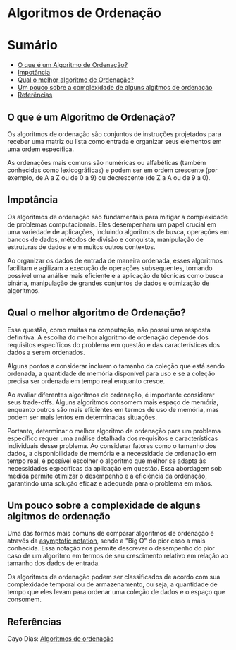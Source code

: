# Algoritmos de Ordenação 

# Sumário

- [O que é um Algoritmo de Ordenação?](#o-que-é-um-algoritmo-de-ordenação)
- [Impotância](#impotância)
- [ Qual o melhor algoritmo de Ordenação?](#qual-o-melhor-algoritmo-de-ordenação)
- [Um pouco sobre a complexidade de alguns algitmos de ordenação](#um-pouco-sobre-a-complexidade-de-alguns-algitmos-de-ordenação)
- [Referências](#referências)

## O que é um Algoritmo de Ordenação?

Os algoritmos de ordenação são conjuntos de instruções projetados para receber uma matriz ou lista como entrada e organizar seus elementos em uma ordem específica.

As ordenações mais comuns são numéricas ou alfabéticas (também conhecidas como lexicográficas) e podem ser em ordem crescente (por exemplo, de A a Z ou de 0 a 9) ou decrescente (de Z a A ou de 9 a 0).

## Impotância

Os algoritmos de ordenação são fundamentais para mitigar a complexidade de problemas computacionais. Eles desempenham um papel crucial em uma variedade de aplicações, incluindo algoritmos de busca, operações em bancos de dados, métodos de divisão e conquista, manipulação de estruturas de dados e em muitos outros contextos.

Ao organizar os dados de entrada de maneira ordenada, esses algoritmos facilitam e agilizam a execução de operações subsequentes, tornando possível uma análise mais eficiente e a aplicação de técnicas como busca binária, manipulação de grandes conjuntos de dados e otimização de algoritmos.

## Qual o melhor algoritmo de Ordenação?

Essa questão, como muitas na computação, não possui uma resposta definitiva. A escolha do melhor algoritmo de ordenação depende dos requisitos específicos do problema em questão e das características dos dados a serem ordenados.

Alguns pontos a considerar incluem o tamanho da coleção que está sendo ordenada, a quantidade de memória disponível para uso e se a coleção precisa ser ordenada em tempo real enquanto cresce.

Ao avaliar diferentes algoritmos de ordenação, é importante considerar seus trade-offs. Alguns algoritmos consomem mais espaço de memória, enquanto outros são mais eficientes em termos de uso de memória, mas podem ser mais lentos em determinadas situações.

Portanto, determinar o melhor algoritmo de ordenação para um problema específico requer uma análise detalhada dos requisitos e características individuais desse problema. Ao considerar fatores como o tamanho dos dados, a disponibilidade de memória e a necessidade de ordenação em tempo real, é possível escolher o algoritmo que melhor se adapta às necessidades específicas da aplicação em questão. Essa abordagem sob medida permite otimizar o desempenho e a eficiência da ordenação, garantindo uma solução eficaz e adequada para o problema em mãos.

## Um pouco sobre a complexidade de alguns algitmos de ordenação

Uma das formas mais comuns de comparar algoritmos de ordenação é através da <a href="https://github.com/FabioHenriqueFarias/algorithms-And-Data-Dtructures/tree/main/Asymptotic_Notation" target="_blank">asymptotic notation</a>, sendo a "Big O" do pior caso a mais conhecida. Essa notação nos permite descrever o desempenho do pior caso de um algoritmo em termos de seu crescimento relativo em relação ao tamanho dos dados de entrada.

Os algoritmos de ordenação podem ser classificados de acordo com sua complexidade temporal ou de armazenamento, ou seja, a quantidade de tempo que eles levam para ordenar uma coleção de dados e o espaço que consomem.

## Referências

Cayo Dias: <a href="https://www.freecodecamp.org/portuguese/news/algoritmos-de-ordenacao-explicados-com-exemplos-em-python-java-e-c/" target="_blank"> Algoritmos de ordenação</a>  

